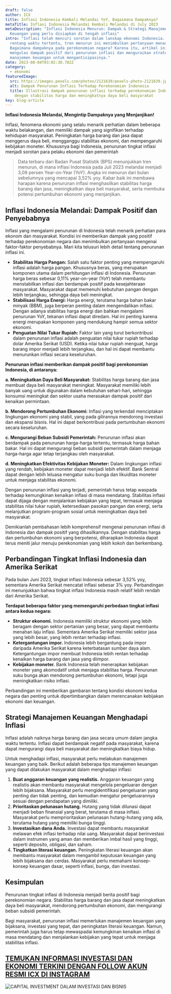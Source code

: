 ```yaml
---
draft: false
author: ICX
title: Inflasi Indonesia Kembali Melandai YoY, Bagaimana Dampaknya?
metaTitle: Inflasi Indonesia Melandai Kembali Melandai di July 2023
metaDescription: "Inflasi Indonesia Menurun: Dampak & Strategi Manajemen
  Keuangan yang perlu disiapkan di tengah inflasi"
intro: "Inflasi telah mencuri sorotan dalam lanskap ekonomi Indonesia. Dalam
  rentang waktu tertentu, tren menurun ini menimbulkan pertanyaan menarik:
  Bagaimana dampaknya pada perekonomian negara? Karena itu, artikel ini akan
  mengulas dampak positif dari penurunan inflasi dan menguraikan strategi
  manajemen keuangan untuk mengantisipasinya."
date: 2023-08-04T03:02:30.782Z
category:
  - ekonomi
featuredImage:
  src: https://images.pexels.com/photos/2121639/pexels-photo-2121639.jpeg?auto=compress&cs=tinysrgb&w=600
  alt: Dampak Penurunan Inflasi Terhadap Perekonomian Indonesia
  title: Illustrasi dampak penurunan inflasi terhadap perekonomian Indonesia
    dengan stabilitas harga dan meningkatnya daya beli masyarakat
key: blog-article
---
```

**Inflasi Indonesia Melandai, Mengintip Dampaknya yang Menjanjikan!**

Inflasi, fenomena ekonomi yang selalu menarik perhatian dalam beberapa waktu belakangan, dan memiliki dampak yang signifikan terhadap kehidupan masyarakat. Peningkatan harga barang dan jasa dapat menggerus daya beli, mengganggu stabilitas ekonomi, dan mempengaruhi kebijakan moneter. Khususnya bagi Indonesia, penurunan tingkat inflasi menjadi sorotan para pelaku ekonomi dan pemerintah

> Data terbaru dari Badan Pusat Statistik (BPS) menunjukkan tren menurun, di mana inflasi Indonesia pada Juli 2023 melandai menjadi 3,08 persen Year-on-Year (YoY). Angka ini menurun dari bulan sebelumnya yang mencapai 3,52%  yoy. Kabar baik ini membawa harapan karena penurunan inflasi menghasilkan stabilitas harga barang dan jasa, meningkatkan daya beli masyarakat, serta membuka potensi pertumbuhan ekonomi yang menjanjikan.

## Inflasi Indonesia Melandai: Dampak Positif dan Penyebabnya

Inflasi yang mengalami penurunan di Indonesia telah menarik perhatian para ekonom dan masyarakat. Kondisi ini memberikan dampak yang positif terhadap perekonomian negara dan menimbulkan pertanyaan mengenai faktor-faktor penyebabnya. Mari kita telusuri lebih detail tentang penurunan inflasi ini.

* **Stabilitas Harga Pangan:** Salah satu faktor penting yang mempengaruhi inflasi adalah harga pangan. Khususnya beras, yang merupakan komponen utama dalam perhitungan inflasi di Indonesia. Penurunan harga beras sebesar 0,11% year-on-year (YoY) telah membantu menstabilkan inflasi dan berdampak positif pada kesejahteraan masyarakat. Masyarakat dapat memenuhi kebutuhan pangan dengan lebih terjangkau, sehingga daya beli meningkat.
* **Stabilisasi Harga Energi:** Harga energi, terutama harga bahan bakar minyak (BBM), juga berperan penting dalam mengendalikan inflasi. Dengan adanya stabilitas harga energi dan bahkan mengalami penurunan YoY, tekanan inflasi dapat diredam. Hal ini penting karena energi merupakan komponen yang mendukung hampir semua sektor ekonomi.
* **Penguatan Nilai Tukar Rupiah:** Faktor lain yang turut berkontribusi dalam penurunan inflasi adalah penguatan nilai tukar rupiah terhadap dolar Amerika Serikat (USD). Ketika nilai tukar rupiah menguat, harga barang impor menjadi lebih terjangkau, dan hal ini dapat membantu menurunkan inflasi secara keseluruhan.

**Penurunan inflasi memberikan dampak positif bagi perekonomian Indonesia, di antaranya:**

**a. Meningkatkan Daya Beli Masyarakat:** Stabilitas harga barang dan jasa membuat daya beli masyarakat meningkat. Masyarakat memiliki lebih banyak uang untuk digunakan dalam kebutuhan sehari-hari, sehingga konsumsi meningkat dan sektor usaha merasakan dampak positif dari kenaikan permintaan.

**b. Mendorong Pertumbuhan Ekonomi:** Inflasi yang terkendali menciptakan lingkungan ekonomi yang stabil, yang pada gilirannya mendorong investasi dan ekspansi bisnis. Hal ini dapat berkontribusi pada pertumbuhan ekonomi secara keseluruhan.

**c. Mengurangi Beban Subsidi Pemerintah:** Penurunan inflasi akan berdampak pada penurunan harga-harga tertentu, termasuk harga bahan bakar. Hal ini dapat mengurangi beban subsidi pemerintah dalam menjaga harga-harga agar tetap terjangkau oleh masyarakat.

**d. Meningkatkan Efektivitas Kebijakan Moneter:** Dalam lingkungan inflasi yang rendah, kebijakan moneter dapat menjadi lebih efektif. Bank Sentral dapat dengan lebih leluasa mengatur suku bunga dan likuiditas moneter untuk menjaga stabilitas ekonomi.

Dengan penurunan inflasi yang terjadi, pemerintah harus tetap waspada terhadap kemungkinan kenaikan inflasi di masa mendatang. Stabilitas inflasi dapat dijaga dengan menjalankan kebijakan yang tepat, termasuk menjaga stabilitas nilai tukar rupiah, ketersediaan pasokan pangan dan energi, serta melanjutkan program-program sosial untuk meningkatkan daya beli masyarakat.

Demikianlah pembahasan lebih komprehensif mengenai penurunan inflasi di Indonesia dan dampak positif yang dihasilkannya. Dengan stabilitas harga dan pertumbuhan ekonomi yang berpotensi, diharapkan Indonesia dapat terus meniti jalur menuju perekonomian yang lebih kokoh dan berkembang.

## **Perbandingan Tingkat Inflasi Indonesia dan Amerika Serikat**

Pada bulan Juni 2023, tingkat inflasi Indonesia sebesar 3,52% yoy, sementara Amerika Serikat mencatat inflasi sebesar 3% yoy. Perbandingan ini menunjukkan bahwa tingkat inflasi Indonesia masih relatif lebih rendah dari Amerika Serikat.

**Terdapat beberapa faktor yang memengaruhi perbedaan tingkat inflasi antara kedua negara:**

* **Struktur ekonomi.** Indonesia memiliki struktur ekonomi yang lebih beragam dengan sektor pertanian yang besar, yang dapat membantu menahan laju inflasi. Sementara Amerika Serikat memiliki sektor jasa yang lebih besar, yang lebih rentan terhadap inflasi.
* **Ketergantungan impor.** Indonesia lebih bergantung pada impor daripada Amerika Serikat karena keterbatasan sumber daya alam. Ketergantungan impor membuat Indonesia lebih rentan terhadap kenaikan harga barang dan jasa yang diimpor.
* **Kebijakan moneter.** Bank Indonesia telah menerapkan kebijakan moneter yang akomodatif untuk menjaga stabilitas harga. Penurunan suku bunga akan mendorong pertumbuhan ekonomi, tetapi juga meningkatkan risiko inflasi.

Perbandingan ini memberikan gambaran tentang kondisi ekonomi kedua negara dan penting untuk dipertimbangkan dalam merencanakan kebijakan ekonomi dan keuangan.

## **Strategi Manajemen Keuangan Menghadapi Inflasi**

Inflasi adalah naiknya harga barang dan jasa secara umum dalam jangka waktu tertentu. Inflasi dapat berdampak negatif pada masyarakat, karena dapat mengurangi daya beli masyarakat dan meningkatkan biaya hidup.

Untuk menghadapi inflasi, masyarakat perlu melakukan manajemen keuangan yang baik. Berikut adalah beberapa tips manajemen keuangan yang dapat dilakukan masyarakat dalam menghadapi inflasi:

1. **Buat anggaran keuangan yang realistis.** Anggaran keuangan yang realistis akan membantu masyarakat mengelola pengeluaran dengan lebih bijaksana. Masyarakat perlu mengidentifikasi pengeluaran yang penting dan tidak penting, dan kemudian mengatur pengeluarannya sesuai dengan pendapatan yang dimiliki.
2. **Prioritaskan pelunasan hutang.** Hutang yang tidak dilunasi dapat menjadi beban finansial yang berat, terutama di masa inflasi. Masyarakat perlu memprioritaskan pelunasan hutang-hutang yang ada, terutama hutang yang memiliki bunga tinggi.
3. **Investasikan dana Anda.** Investasi dapat membantu masyarakat melawan efek inflasi terhadap nilai uang. Masyarakat dapat berinvestasi dalam instrumen yang aman dan memberikan imbal hasil yang tinggi, seperti deposito, obligasi, dan saham.
4. **Tingkatkan literasi keuangan.** Peningkatan literasi keuangan akan membantu masyarakat dalam mengambil keputusan keuangan yang lebih bijaksana dan cerdas. Masyarakat perlu memahami konsep-konsep keuangan dasar, seperti inflasi, bunga, dan investasi.

## K﻿esimpulan

Penurunan tingkat inflasi di Indonesia menjadi berita positif bagi perekonomian negara. Stabilitas harga barang dan jasa dapat meningkatkan daya beli masyarakat, mendorong pertumbuhan ekonomi, dan mengurangi beban subsidi pemerintah. 

Bagi masyarakat, penurunan inflasi memerlukan manajemen keuangan yang bijaksana, investasi yang tepat, dan peningkatan literasi keuangan. Namun, pemerintah juga harus tetap mewaspadai kemungkinan kenaikan inflasi di masa mendatang dan menjalankan kebijakan yang tepat untuk menjaga stabilitas inflasi.

## [T﻿EMUKAN INFORMASI INVESTASI DAN EKONOMI TERKINI DENGAN FOLLOW AKUN RESMI ICX DI INSTAGRAM](https://www.instagram.com/icx.id/)

![CAPITAL INVESTMENT DALAM INVESTASI DAN BISNIS](/img/rsz_snapinstaapp_346119647_1435083573982006_484823168912654359_n_1080-1-.jpg)